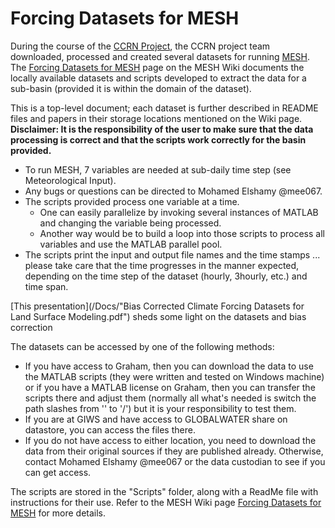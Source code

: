# Forcing Datasets for MESH

During the course of the [CCRN Project](http://www.ccrnetwork.ca/), the CCRN project team downloaded, processed and created several datasets for running [MESH](https://wiki.usask.ca/pages/viewpage.action?pageId=220332269). The [Forcing Datasets for MESH](https://wiki.usask.ca/display/MESH/Forcing+Datasets+for+MESH) page on the MESH Wiki documents the locally available datasets and scripts developed to extract the data for a sub-basin (provided it is within the domain of the dataset).

This is a top-level document; each dataset is further described in README files and papers in their storage locations mentioned on the Wiki page. **Disclaimer: It is the responsibility of the user to make sure that the data processing is correct and that the scripts work correctly for the basin provided.**

- To run MESH, 7 variables are needed at sub-daily time step (see Meteorological Input).  
- Any bugs or questions can be directed to Mohamed Elshamy @mee067.
- The scripts provided process one variable at a time.
  - One can easily parallelize by invoking several instances of MATLAB and changing the variable being processed.
  - Another way would be to build a loop into those scripts to process all variables and use the MATLAB parallel pool.
- The scripts print the input and output file names and the time stamps ... please take care that the time progresses in the manner expected, depending on the time step of the dataset (hourly, 3hourly, etc.) and time span.

[This presentation](/Docs/"Bias Corrected Climate Forcing Datasets for Land Surface Modeling.pdf") sheds some light on the datasets and bias correction

The datasets can be accessed by one of the following methods:

- If you have access to Graham, then you can download the data to use the MATLAB scripts (they were written and tested on Windows machine) or if you have a MATLAB license on Graham, then you can transfer the scripts there and adjust them (normally all what's needed is switch the path slashes from '\' to '/') but it is your responsibility to test them.
- If you are at GIWS and have access to GLOBALWATER share on datastore, you can access the files there.
- If you do not have access to either location, you need to download the data from their original sources if they are published already. Otherwise, contact Mohamed Elshamy @mee067 or the data custodian to see if you can get access.

The scripts are stored in the "Scripts" folder, along with a ReadMe file with instructions for their use. Refer to the MESH Wiki page [Forcing Datasets for MESH](https://wiki.usask.ca/display/MESH/Forcing+Datasets+for+MESH) for more details.
